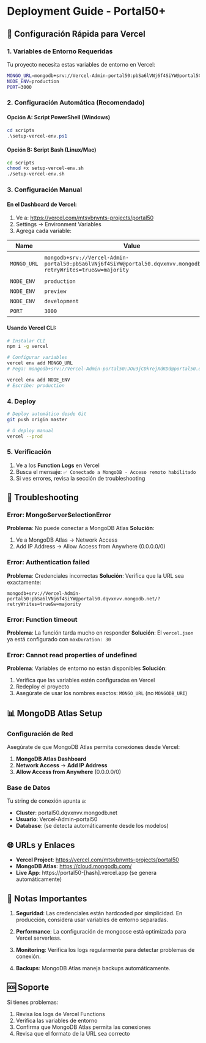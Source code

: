 # Deployment Guide - Portal50+

## 🚀 Configuración Rápida para Vercel

### 1. Variables de Entorno Requeridas

Tu proyecto necesita estas variables de entorno en Vercel:

```bash
MONGO_URL=mongodb+srv://Vercel-Admin-portal50:pbSa6lVNj6f4SiYW@portal50.dqvxnvv.mongodb.net/?retryWrites=true&w=majority
NODE_ENV=production
PORT=3000
```

### 2. Configuración Automática (Recomendado)

#### Opción A: Script PowerShell (Windows)
```powershell
cd scripts
.\setup-vercel-env.ps1
```

#### Opción B: Script Bash (Linux/Mac)
```bash
cd scripts
chmod +x setup-vercel-env.sh
./setup-vercel-env.sh
```

### 3. Configuración Manual

#### En el Dashboard de Vercel:

1. Ve a: https://vercel.com/mtsvbnvnts-projects/portal50
2. Settings → Environment Variables
3. Agrega cada variable:

| Name | Value | Environments |
|------|-------|-------------|
| `MONGO_URL` | `mongodb+srv://Vercel-Admin-portal50:pbSa6lVNj6f4SiYW@portal50.dqvxnvv.mongodb.net/?retryWrites=true&w=majority` | Production, Preview, Development |
| `NODE_ENV` | `production` | Production |
| `NODE_ENV` | `preview` | Preview |
| `NODE_ENV` | `development` | Development |
| `PORT` | `3000` | All |

#### Usando Vercel CLI:

```bash
# Instalar CLI
npm i -g vercel

# Configurar variables
vercel env add MONGO_URL
# Pega: mongodb+srv://Vercel-Admin-portal50:JOu3jCDkYejXdKDd@portal50.dqvxnvv.mongodb.net/

vercel env add NODE_ENV
# Escribe: production
```

### 4. Deploy

```bash
# Deploy automático desde Git
git push origin master

# O deploy manual
vercel --prod
```

### 5. Verificación

1. Ve a los **Function Logs** en Vercel
2. Busca el mensaje: `✅ Conectado a MongoDB - Acceso remoto habilitado`
3. Si ves errores, revisa la sección de troubleshooting

## 🔧 Troubleshooting

### Error: MongoServerSelectionError

**Problema**: No puede conectar a MongoDB Atlas
**Solución**: 
1. Ve a MongoDB Atlas → Network Access
2. Add IP Address → Allow Access from Anywhere (0.0.0.0/0)

### Error: Authentication failed

**Problema**: Credenciales incorrectas
**Solución**: Verifica que la URL sea exactamente:
```
mongodb+srv://Vercel-Admin-portal50:pbSa6lVNj6f4SiYW@portal50.dqvxnvv.mongodb.net/?retryWrites=true&w=majority
```

### Error: Function timeout

**Problema**: La función tarda mucho en responder
**Solución**: El `vercel.json` ya está configurado con `maxDuration: 30`

### Error: Cannot read properties of undefined

**Problema**: Variables de entorno no están disponibles
**Solución**: 
1. Verifica que las variables estén configuradas en Vercel
2. Redeploy el proyecto
3. Asegúrate de usar los nombres exactos: `MONGO_URL` (no `MONGODB_URI`)

## 📊 MongoDB Atlas Setup

### Configuración de Red

Asegúrate de que MongoDB Atlas permita conexiones desde Vercel:

1. **MongoDB Atlas Dashboard**
2. **Network Access** → **Add IP Address**
3. **Allow Access from Anywhere** (0.0.0.0/0)

### Base de Datos

Tu string de conexión apunta a:
- **Cluster**: portal50.dqvxnvv.mongodb.net
- **Usuario**: Vercel-Admin-portal50
- **Database**: (se detecta automáticamente desde los modelos)

## 🌐 URLs y Enlaces

- **Vercel Project**: https://vercel.com/mtsvbnvnts-projects/portal50
- **MongoDB Atlas**: https://cloud.mongodb.com/
- **Live App**: https://portal50-[hash].vercel.app (se genera automáticamente)

## 📝 Notas Importantes

1. **Seguridad**: Las credenciales están hardcoded por simplicidad. En producción, considera usar variables de entorno separadas.

2. **Performance**: La configuración de mongoose está optimizada para Vercel serverless.

3. **Monitoring**: Verifica los logs regularmente para detectar problemas de conexión.

4. **Backups**: MongoDB Atlas maneja backups automáticamente.

## 🆘 Soporte

Si tienes problemas:
1. Revisa los logs de Vercel Functions
2. Verifica las variables de entorno
3. Confirma que MongoDB Atlas permita las conexiones
4. Revisa que el formato de la URL sea correcto